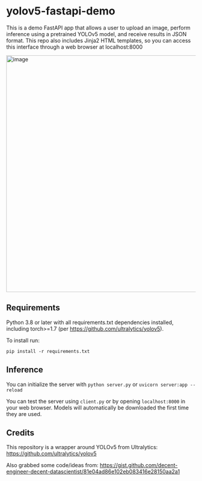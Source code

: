 # yolov5-fastapi-demo

This is a demo FastAPI app that allows a user to upload an image, perform inference using a pretrained YOLOv5 model, and receive results in JSON format. This repo also includes Jinja2 HTML templates, so you can access this interface through a web browser at localhost:8000

<img src="https://user-images.githubusercontent.com/47000850/107603157-e05aae00-6bf9-11eb-8c1a-2715fdc27066.png" alt="image" width="630"/>

## Requirements
Python 3.8 or later with all requirements.txt dependencies installed, including torch>=1.7 (per https://github.com/ultralytics/yolov5).

To install run:
```
pip install -r requirements.txt
```

## Inference

You can initialize the server with `python server.py` or `uvicorn server:app --reload`

You can test the server using `client.py` or by opening `localhost:8000` in your web browser. Models will automatically be downloaded the first time they are used.

## Credits

This repository is a wrapper around YOLOv5 from Ultralytics: https://github.com/ultralytics/yolov5

Also grabbed some code/ideas from: https://gist.github.com/decent-engineer-decent-datascientist/81e04ad86e102eb083416e28150aa2a1
